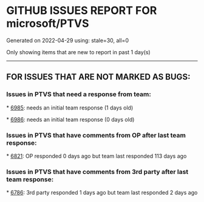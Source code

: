
# GITHUB ISSUES REPORT FOR microsoft/PTVS


Generated on 2022-04-29 using: stale=30, all=0


Only showing items that are new to report in past 1 day(s)


---

## FOR ISSUES THAT ARE NOT MARKED AS BUGS:


### Issues in PTVS that need a response from team:


\* [6985](https://github.com/microsoft/PTVS/issues/6985 "Missing options in editing Fonts and colors"): needs an initial team response (1 days old)

\* [6986](https://github.com/microsoft/PTVS/issues/6986 "Embedded Python 3.10 interpreters not detected by debugger"): needs an initial team response (0 days old)

### Issues in PTVS that have comments from OP after last team response:


\* [6821](https://github.com/microsoft/PTVS/issues/6821 "The new Python debugger in version 2022 won't stop with Flask routes"): OP responded 0 days ago but team last responded 113 days ago

### Issues in PTVS that have comments from 3rd party after last team response:


\* [6786](https://github.com/microsoft/PTVS/issues/6786 "Autocomplete after open brackets replaces entire line of code"): 3rd party responded 1 days ago but team last responded 2 days ago
